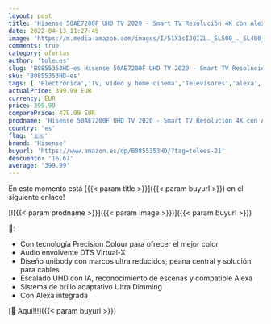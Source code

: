 ```yaml
---
layout: post
title: 'Hisense 50AE7200F UHD TV 2020 - Smart TV Resolución 4K con Alexa integrada  Precision Colour  escalado UHD con IA  Ultra Dimming  audio DTS Virtual-X  Vidaa U 4.0'
date: 2022-04-13 11:27:49
image: 'https://m.media-amazon.com/images/I/51X3sIJQIZL._SL500_._SL400_.jpg'
comments: true
category: ofertas
author: 'tole.es'
slug: 'B0855353HD-es Hisense 50AE7200F UHD TV 2020 - Smart TV Resolución 4K con...'
sku: 'B0855353HD-es'
tags: [ 'Electrónica','TV, vídeo y home cinema','Televisores','alexa','es','hisense', ]
actualPrice: 399.99 EUR
currency: EUR
price: 399.99
comparePrice: 479.99 EUR
prodname: 'Hisense 50AE7200F UHD TV 2020 - Smart TV Resolución 4K con Alexa integrada  Precision Colour  escalado UHD con IA  Ultra Dimming  audio DTS Virtual-X  Vidaa U 4.0'
country: 'es'
flag: '🇪🇸'
brand: 'Hisense'
buyurl: 'https://www.amazon.es/dp/B0855353HD/?tag=tolees-21'
descuento: '16.67'
average: '399.99'
---
```


En este momento está [{{< param title >}}]({{< param buyurl >}}) en el siguiente enlace!

[![{{< param prodname >}}]({{< param image >}})]({{< param buyurl >}})

🔎:

- Con tecnología Precision Colour para ofrecer el mejor color
- Audio envolvente DTS Virtual-X
- Diseño unibody con marcos ultra reducidos, peana central y solución para cables
- Escalado UHD con IA, reconocimiento de escenas y compatible Alexa
- Sistema de brillo adaptativo Ultra Dimming
- Con Alexa integrada

[🛒 Aquí!!!]({{< param buyurl >}})
